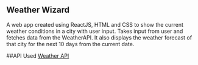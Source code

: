 ## Weather Wizard

A web app created using ReactJS, HTML and CSS to show the current weather conditions in a city with user input. Takes input from user and fetches data from the WeatherAPI. It also displays the weather forecast of that city for the next 10 days from the current date. 

##API Used 
<a href="https://www.weatherapi.com/">Weather API</a>
